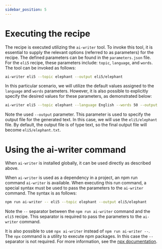 ```yaml
---
sidebar_position: 5
---
```


# Executing the recipe

The recipe is executed utilizing the `ai-writer` tool. To invoke this tool, it is essential to supply the relevant options (referred to as parameters) for the recipe. The defined parameters can be found in the `parameters.json` file. For the `eli5` recipe, these parameters include: `topic`, `language`, and `words`. The tool can be invoked as follows:

```bash
ai-writer eli5 --topic elephant --output eli5/elephant
```

In this particular scenario, we will utilize the default values assigned to the `language` and `words` parameters. However, it is also possible to explicitly specify the desired values for these parameters, as demonstrated below:

```bash
ai-writer eli5 --topic elephant --language English --words 50 --output eli5/elephant
```

Note the used `--output` parameter. This parameter is used to specify the output file for the generated text. In this case, we will use the `eli5/elephant` file. By default, the output file is of type text, so the final output file will become `eli5/elephant.txt`.

# Using the ai-writer command

When `ai-writer` is installed globally, it can be used directly as described above.

When `ai-writer` is used as a dependency in a project, an npm run command `ai-writer` is available. When executing this run command, a special syntax must be used to pass the parameters to the `ai-writer` command. The syntax is as follows:

```bash
npm run ai-writer -- eli5 --topic elephant --output eli5/elephant
```

Note the `--` separator between the `npm run ai-writer` command and the `eli5` recipe. This separator is required to pass the parameters to the `ai-writer` command.

It is also possible to use `npx ai-writer` instead of `npm run ai-writer --`. The `npx` command is a utility to execute npm packages. In this case the `--` separator is not required. For more information, see the [npx documentation](https://www.npmjs.com/package/npx).